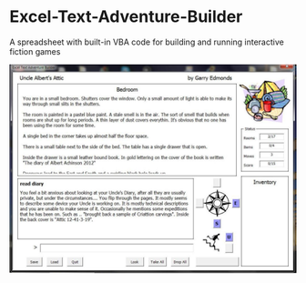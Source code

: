 # Excel-Text-Adventure-Builder
A spreadsheet with built-in VBA code for building and running interactive fiction games

![The game screen](images/GameSreen1.jpg)
